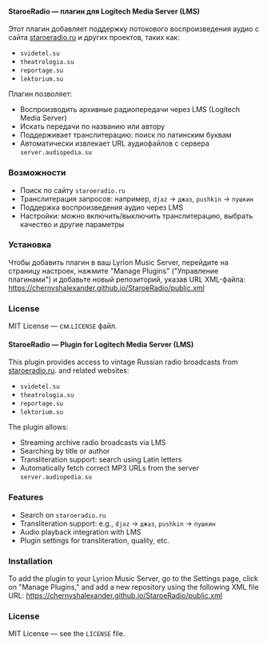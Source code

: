 #### StaroeRadio — плагин для Logitech Media Server (LMS)  

Этот плагин добавляет поддержку потокового воспроизведения аудио с сайта [staroeradio.ru](http://staroeradio.ru) и других проектов, таких как:
- `svidetel.su`
- `theatrologia.su`
- `reportage.su`
- `lektorium.su`

 Плагин позволяет:
- Воспроизводить архивные радиопередачи через LMS (Logitech Media Server)
- Искать передачи по названию или автору
- Поддерживает транслитерацию: поиск по латинским буквам
- Автоматически извлекает URL аудиофайлов с сервера `server.audiopedia.su`
### Возможности
- Поиск по сайту `staroeradio.ru`
- Транслитерация запросов: например, `djaz` → `джаз`, `pushkin` → `пушкин`
- Поддержка воспроизведения аудио через LMS
- Настройки: можно включить/выключить транслитерацию, выбрать качество и другие параметры
### Установка
Чтобы добавить плагин в ваш Lyrion Music Server, перейдите на страницу настроек, нажмите "Manage Plugins" ("Управление плагинами") 
и добавьте новый репозиторий, указав URL XML-файла:
https://chernyshalexander.github.io/StaroeRadio/public.xml


### License
MIT License — см.`LICENSE` файл. 


#### StaroeRadio — Plugin for Logitech Media Server (LMS)    
This plugin provides access to vintage Russian radio broadcasts from [staroeradio.ru](http://www.staroeradio.ru/).
 and related websites:
- `svidetel.su`
- `theatrologia.su`
- `reportage.su`
- `lektorium.su`

 The plugin allows:
- Streaming archive radio broadcasts via LMS
- Searching by title or author
- Transliteration support: search using Latin letters 
- Automatically fetch correct MP3 URLs from the server `server.audiopedia.su`
### Features
- Search on `staroeradio.ru`
- Transliteration support: e.g., `djaz` → `джаз`, `pushkin` → `пушкин`
- Audio playback integration with LMS
- Plugin settings for transliteration, quality, etc.
### Installation
 
To add the plugin to your Lyrion Music Server, go to the Settings page, click on "Manage Plugins," 
and add a new repository using the following XML file URL:
https://chernyshalexander.github.io/StaroeRadio/public.xml

### License
MIT License — see the `LICENSE` file.
